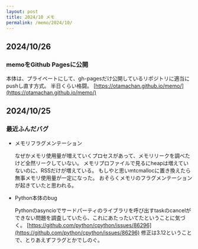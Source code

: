 ```yaml
---
layout: post
title: 2024/10 メモ
permalink: /memo/2024/10/
---
```


## 2024/10/26

### memoをGithub Pagesに公開

本体は、プライベートにして、gh-pagesだけ公開しているリポジトリに適当にpushし直す方式。
半日くらい格闘。
[https://otamachan.github.io/memo/](https://otamachan.github.io/memo/)

## 2024/10/25

### 最近ふんだバグ

* メモリフラグメンテーション

  なぜかメモリ使用量が増えていくプロセスがあって、メモリリークを調べたけど全然リークしていない。
  メモリプロファイルで見るにheapは増えていないのに、RSSだけが増えている。
  もしやと思いmtcmallocに置き換えたら無事メモリ使用量が一定になった。
  おそらくメモリのフラグメンテーションが起きていたと思われる。

* Python本体のbug

  Pythonのasyncioでサードパーティのライブラリを呼び出すtaskのcancelができない問題を調査していたら、これにあたったいてたということに気づく。
  [https://github.com/python/cpython/issues/86296](https://github.com/python/cpython/issues/86296)
  修正は3.12ということで、とりあえずフラグとかでしのぐ。

